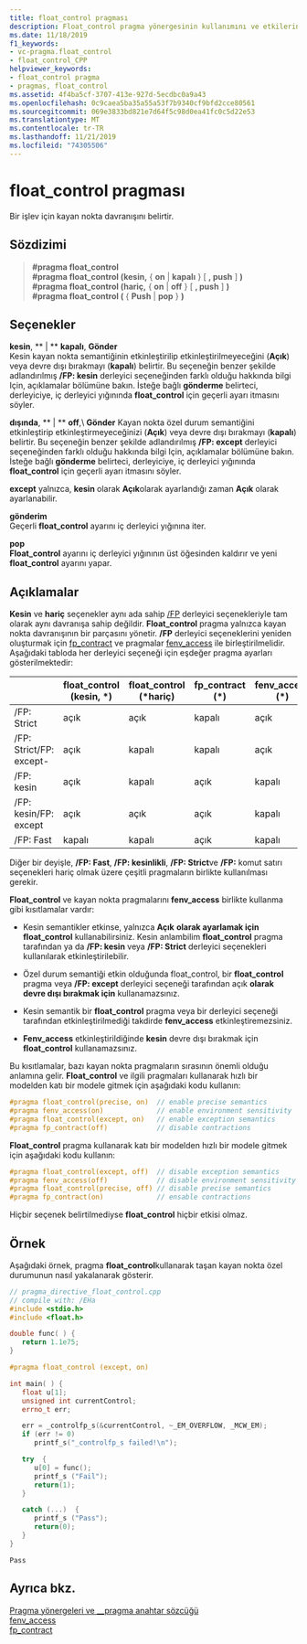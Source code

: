 ```yaml
---
title: float_control pragması
description: Float_control pragma yönergesinin kullanımını ve etkilerini açıklar. Float_control yönergesi, çalışma zamanında kayan nokta kesin semantiğinin ve özel durum semantiğinin durumunu denetler.
ms.date: 11/18/2019
f1_keywords:
- vc-pragma.float_control
- float_control_CPP
helpviewer_keywords:
- float_control pragma
- pragmas, float_control
ms.assetid: 4f4ba5cf-3707-413e-927d-5ecdbc0a9a43
ms.openlocfilehash: 0c9caea5ba35a55a53f7b9340cf9bfd2cce80561
ms.sourcegitcommit: 069e3833bd821e7d64f5c98d0ea41fc0c5d22e53
ms.translationtype: MT
ms.contentlocale: tr-TR
ms.lasthandoff: 11/21/2019
ms.locfileid: "74305506"
---
```

# <a name="float_control-pragma"></a>float_control pragması

Bir işlev için kayan nokta davranışını belirtir.

## <a name="syntax"></a>Sözdizimi

> **#pragma float_control**\
> **#pragma float_control (kesin,** { **on** | **kapalı** } [ **, push** ] **)** \
> **#pragma float_control (hariç,** { **on** | **off** } [ **, push** ] **)** \
> **#pragma float_control (** { **Push** | **pop** } **)**

## <a name="options"></a>Seçenekler

**kesin**, ** | ** **kapalı**, **Gönder**\
Kesin kayan nokta semantiğinin etkinleştirilip etkinleştirilmeyeceğini (**Açık**) veya devre dışı bırakmayı (**kapalı**) belirtir. Bu seçeneğin benzer şekilde adlandırılmış **/FP: kesin** derleyici seçeneğinden farklı olduğu hakkında bilgi Için, açıklamalar bölümüne bakın. İsteğe bağlı **gönderme** belirteci, derleyiciye, iç derleyici yığınında **float_control** için geçerli ayarı itmasını söyler.

**dışında**, ** | ** **off**,\ **Gönder**
Kayan nokta özel durum semantiğini etkinleştirip etkinleştirmeyeceğinizi (**Açık**) veya devre dışı bırakmayı (**kapalı**) belirtir. Bu seçeneğin benzer şekilde adlandırılmış **/FP: except** derleyici seçeneğinden farklı olduğu hakkında bilgi Için, açıklamalar bölümüne bakın. İsteğe bağlı **gönderme** belirteci, derleyiciye, iç derleyici yığınında **float_control** için geçerli ayarı itmasını söyler.

**except** yalnızca, **kesin** olarak **Açık**olarak ayarlandığı zaman **Açık** olarak ayarlanabilir.

**gönderim**\
Geçerli **float_control** ayarını iç derleyici yığınına iter.

**pop**\
**Float_control** ayarını iç derleyici yığınının üst öğesinden kaldırır ve yeni **float_control** ayarını yapar.

## <a name="remarks"></a>Açıklamalar

**Kesin** ve **hariç** seçenekler aynı ada sahip [/FP](../build/reference/fp-specify-floating-point-behavior.md) derleyici seçenekleriyle tam olarak aynı davranışa sahip değildir. **Float_control** pragma yalnızca kayan nokta davranışının bir parçasını yönetir. **/FP** derleyici seçeneklerini yeniden oluşturmak için [fp_contract](../preprocessor/fp-contract.md) ve pragmalar [fenv_access](../preprocessor/fenv-access.md) ile birleştirilmelidir. Aşağıdaki tabloda her derleyici seçeneği için eşdeğer pragma ayarları gösterilmektedir:

| | float_control (kesin, \*) | float_control (\*hariç) | fp_contract (\*) | fenv_access (\*) |
|-|-|-|-|-|
| /FP: Strict             | açık  | açık  | kapalı | açık  |
| /FP: Strict/FP: except- | açık  | kapalı | kapalı | açık  |
| /FP: kesin            | açık  | kapalı | açık  | kapalı |
| /FP: kesin/FP: except | açık  | açık  | açık  | kapalı |
| /FP: Fast               | kapalı | kapalı | açık  | kapalı |

Diğer bir deyişle, **/FP: Fast**, **/FP: kesinlikli**, **/FP: Strict**ve **/FP:** komut satırı seçenekleri hariç olmak üzere çeşitli pragmaların birlikte kullanılması gerekir.

**Float_control** ve kayan nokta pragmalarını **fenv_access** birlikte kullanma gibi kısıtlamalar vardır:

- Kesin semantikler etkinse, yalnızca **Açık** **olarak ayarlamak için** **float_control** kullanabilirsiniz. Kesin anlambilim **float_control** pragma tarafından ya da **/FP: kesin** veya **/FP: Strict** derleyici seçenekleri kullanılarak etkinleştirilebilir.

- Özel durum semantiği etkin olduğunda float_control, bir **float_control** pragma veya **/FP: except** derleyici seçeneği tarafından açık **olarak devre dışı bırakmak için** kullanamazsınız.

- Kesin semantik bir **float_control** pragma veya bir derleyici seçeneği tarafından etkinleştirilmediği takdirde **fenv_access** etkinleştiremezsiniz.

- **Fenv_access** etkinleştirildiğinde **kesin** devre dışı bırakmak için **float_control** kullanamazsınız.

Bu kısıtlamalar, bazı kayan nokta pragmaların sırasının önemli olduğu anlamına gelir. **Float_control** ve ilgili pragmaları kullanarak hızlı bir modelden katı bir modele gitmek için aşağıdaki kodu kullanın:

```cpp
#pragma float_control(precise, on)  // enable precise semantics
#pragma fenv_access(on)             // enable environment sensitivity
#pragma float_control(except, on)   // enable exception semantics
#pragma fp_contract(off)            // disable contractions
```

**Float_control** pragma kullanarak katı bir modelden hızlı bir modele gitmek için aşağıdaki kodu kullanın:

```cpp
#pragma float_control(except, off)  // disable exception semantics
#pragma fenv_access(off)            // disable environment sensitivity
#pragma float_control(precise, off) // disable precise semantics
#pragma fp_contract(on)             // ensable contractions
```

Hiçbir seçenek belirtilmediyse **float_control** hiçbir etkisi olmaz.

## <a name="example"></a>Örnek

Aşağıdaki örnek, pragma **float_control**kullanarak taşan kayan nokta özel durumunun nasıl yakalanarak gösterir.

```cpp
// pragma_directive_float_control.cpp
// compile with: /EHa
#include <stdio.h>
#include <float.h>

double func( ) {
   return 1.1e75;
}

#pragma float_control (except, on)

int main( ) {
   float u[1];
   unsigned int currentControl;
   errno_t err;

   err = _controlfp_s(&currentControl, ~_EM_OVERFLOW, _MCW_EM);
   if (err != 0)
      printf_s("_controlfp_s failed!\n");

   try  {
      u[0] = func();
      printf_s ("Fail");
      return(1);
   }

   catch (...)  {
      printf_s ("Pass");
      return(0);
   }
}
```

```Output
Pass
```

## <a name="see-also"></a>Ayrıca bkz.

[Pragma yönergeleri ve __pragma anahtar sözcüğü](../preprocessor/pragma-directives-and-the-pragma-keyword.md)\
[fenv_access](../preprocessor/fenv-access.md)\
[fp_contract](../preprocessor/fp-contract.md)
